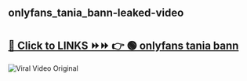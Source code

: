 
 ## onlyfans_tania_bann-leaked-video 

# <h2><a href="https://clipsfans.com/onlyfans_tania_bann&ref=git">🔗 Click to LINKS ⏩⏩ 👉 🟢 onlyfans tania bann </a></h2>

<a href="https://clipsfans.com/onlyfans_tania_bann&ref=git" rel="nofollow" data-target="animated-image.originalLink"><img src="https://i.ibb.co.com/xMMVF88/686577567.gif" alt="Viral Video Original" style="max-width: 100%; display: inline-block;" data-target="animated-image.originalImage"></a>

